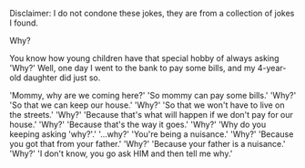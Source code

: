 Disclaimer: I do not condone these jokes, they are from a collection of jokes I found.

Why?

You know how young children have that special hobby of always asking 'Why?' Well, one day I went to the bank to pay some bills, and my 4-year-old daughter did just so.

'Mommy, why are we coming here?'
'So mommy can pay some bills.'
'Why?'
'So that we can keep our house.'
'Why?'
'So that we won't have to live on the streets.'
'Why?'
'Because that's what will happen if we don't pay for our house.'
'Why?'
'Because that's the way it goes.'
'Why?'
'Why do you keeping asking 'why?'.'
'...why?'
'You're being a nuisance.'
'Why?'
'Because you got that from your father.'
'Why?'
'Because your father is a nuisance.'
'Why?'
'I don't know, you go ask HIM and then tell me why.'


